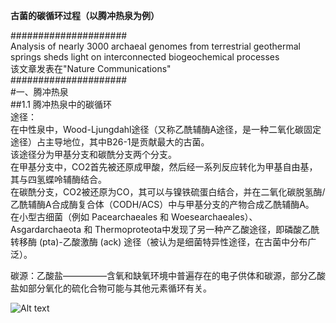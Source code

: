 **古菌的碳循环过程（以腾冲热泉为例）**  

#####################  
Analysis of nearly 3000 archaeal genomes from terrestrial geothermal springs sheds light on interconnected biogeochemical processes  
该文章发表在"Nature Communications"  
#####################  
#一、腾冲热泉  
##1.1 腾冲热泉中的碳循环  
途径：  
在中性泉中，Wood-Ljungdahl途径（又称乙酰辅酶A途径，是一种二氧化碳固定途径）占主导地位，其中B26-1是贡献最大的古菌。  
   该途径分为甲基分支和碳酰分支两个分支。  
      在甲基分支中，CO2首先被还原成甲酸，然后经一系列反应转化为甲基自由基，其与四氢蝶呤辅酶结合。  
      在碳酰分支，CO2被还原为CO，其可以与镍铁硫蛋白结合，并在二氧化碳脱氢酶/乙酰辅酶A合成酶复合体（CODH/ACS）中与甲基分支的产物合成乙酰辅酶A。  
在小型古细菌（例如 Pacearchaeales 和 Woesearchaeales）、Asgardarchaeota 和 Thermoproteota中发现了另一种产乙酸途径，即磷酸乙酰转移酶 (pta)-乙酸激酶 (ack) 途径（被认为是细菌特异性途径，在古菌中分布广泛）。  

碳源：乙酸盐—————含氧和缺氧环境中普遍存在的电子供体和碳源，部分乙酸盐如部分氧化的硫化合物可能与其他元素循环有关。  


![Alt text](https://media.springernature.com/lw685/springer-static/image/art%3A10.1038%2Fs41467-024-48498-5/MediaObjects/41467_2024_48498_Fig3_HTML.png?)
